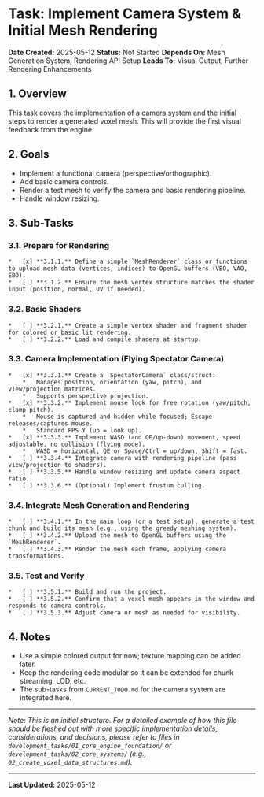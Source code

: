 # Task: Implement Camera System & Initial Mesh Rendering

**Date Created:** 2025-05-12
**Status:** Not Started
**Depends On:** Mesh Generation System, Rendering API Setup
**Leads To:** Visual Output, Further Rendering Enhancements

## 1. Overview
This task covers the implementation of a camera system and the initial steps to render a generated voxel mesh. This will provide the first visual feedback from the engine.

## 2. Goals
*   Implement a functional camera (perspective/orthographic).
*   Add basic camera controls.
*   Render a test mesh to verify the camera and basic rendering pipeline.
*   Handle window resizing.

## 3. Sub-Tasks

### 3.1. Prepare for Rendering
    *   [x] **3.1.1.** Define a simple `MeshRenderer` class or functions to upload mesh data (vertices, indices) to OpenGL buffers (VBO, VAO, EBO).
    *   [ ] **3.1.2.** Ensure the mesh vertex structure matches the shader input (position, normal, UV if needed).

### 3.2. Basic Shaders
    *   [ ] **3.2.1.** Create a simple vertex shader and fragment shader for colored or basic lit rendering.
    *   [ ] **3.2.2.** Load and compile shaders at startup.

### 3.3. Camera Implementation (Flying Spectator Camera)
    *   [x] **3.3.1.** Create a `SpectatorCamera` class/struct:
        *   Manages position, orientation (yaw, pitch), and view/projection matrices.
        *   Supports perspective projection.
    *   [x] **3.3.2.** Implement mouse look for free rotation (yaw/pitch, clamp pitch).
        *   Mouse is captured and hidden while focused; Escape releases/captures mouse.
        *   Standard FPS Y (up = look up).
    *   [x] **3.3.3.** Implement WASD (and QE/up-down) movement, speed adjustable, no collision (flying mode).
        *   WASD = horizontal, QE or Space/Ctrl = up/down, Shift = fast.
    *   [ ] **3.3.4.** Integrate camera with rendering pipeline (pass view/projection to shaders).
    *   [ ] **3.3.5.** Handle window resizing and update camera aspect ratio.
    *   [ ] **3.3.6.** (Optional) Implement frustum culling.

### 3.4. Integrate Mesh Generation and Rendering
    *   [ ] **3.4.1.** In the main loop (or a test setup), generate a test chunk and build its mesh (e.g., using the greedy meshing system).
    *   [ ] **3.4.2.** Upload the mesh to OpenGL buffers using the `MeshRenderer`.
    *   [ ] **3.4.3.** Render the mesh each frame, applying camera transformations.

### 3.5. Test and Verify
    *   [ ] **3.5.1.** Build and run the project.
    *   [ ] **3.5.2.** Confirm that a voxel mesh appears in the window and responds to camera controls.
    *   [ ] **3.5.3.** Adjust camera or mesh as needed for visibility.

## 4. Notes
*   Use a simple colored output for now; texture mapping can be added later.
*   Keep the rendering code modular so it can be extended for chunk streaming, LOD, etc.
*   The sub-tasks from `CURRENT_TODO.md` for the camera system are integrated here.

---
*Note: This is an initial structure. For a detailed example of how this file should be fleshed out with more specific implementation details, considerations, and decisions, please refer to files in `development_tasks/01_core_engine_foundation/` or `development_tasks/02_core_systems/` (e.g., `02_create_voxel_data_structures.md`).*

---
**Last Updated:** 2025-05-12
